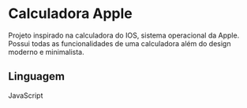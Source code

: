 # Calculadora Apple
Projeto inspirado na calculadora do IOS, sistema operacional da Apple. Possui todas as funcionalidades de uma calculadora além do design moderno e minimalista.

## Linguagem
JavaScript